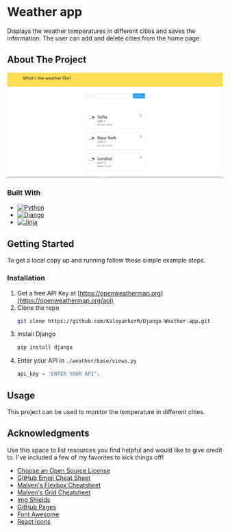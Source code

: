 # Weather app
Displays the weather temperatures in different cities and saves the information. The user can add and delete cities from the home page.


<!-- ABOUT THE PROJECT -->
## About The Project
[![Product Name Screen Shot][product-screenshot]](https://example.com)

### Built With
* [![Python][Python]][Python-url]
* [![Django][Django]][Django-url]
* [![Jinja][Jinja]][Jinja-url]

<!-- GETTING STARTED -->
## Getting Started
To get a local copy up and running follow these simple example steps.

### Installation
1. Get a free API Key at [https://openweathermap.org](https://openweathermap.org/api)
2. Clone the repo
   ```sh
   git clone https://github.com/KaloyankerR/Django-Weather-app.git 
   ```
3. Install Django
   ```sh
   pip install django
   ```
4. Enter your API in `./weather/base/views.py`
   ```js
   api_key = 'ENTER YOUR API';
   ```


<!-- USAGE EXAMPLES -->
## Usage
This project can be used to monitor the temperature in different cities.



<!-- ACKNOWLEDGMENTS -->
## Acknowledgments

Use this space to list resources you find helpful and would like to give credit to. I've included a few of my favorites to kick things off!

* [Choose an Open Source License](https://choosealicense.com)
* [GitHub Emoji Cheat Sheet](https://www.webpagefx.com/tools/emoji-cheat-sheet)
* [Malven's Flexbox Cheatsheet](https://flexbox.malven.co/)
* [Malven's Grid Cheatsheet](https://grid.malven.co/)
* [Img Shields](https://shields.io)
* [GitHub Pages](https://pages.github.com)
* [Font Awesome](https://fontawesome.com)
* [React Icons](https://react-icons.github.io/react-icons/search)




<!-- MARKDOWN LINKS & IMAGES -->
<!-- https://www.markdownguide.org/basic-syntax/#reference-style-links -->
[product-screenshot]: ./screenshot.PNG
[Python]: https://img.shields.io/badge/python-3670A0?style=for-the-badge&logo=python&logoColor=ffdd54
[Python-url]: https://www.python.org/
[Django]: https://img.shields.io/badge/django-%23092E20.svg?style=for-the-badge&logo=django&logoColor=white
[Django-url]: https://www.djangoproject.com/
[Jinja]: https://img.shields.io/badge/jinja-white.svg?style=for-the-badge&logo=jinja&logoColor=black
[Jinja-url]: https://jinja.palletsprojects.com/en/3.1.x/

